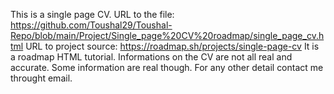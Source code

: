 This is a single page CV.
URL to the file: https://github.com/Toushal29/Toushal-Repo/blob/main/Project/Single_page%20CV%20roadmap/single_page_cv.html
URL to project source: https://roadmap.sh/projects/single-page-cv
It is a roadmap HTML tutorial.
Informations on the CV are not all real and accurate.
Some information are  real though.
For any other detail contact me throught email.
